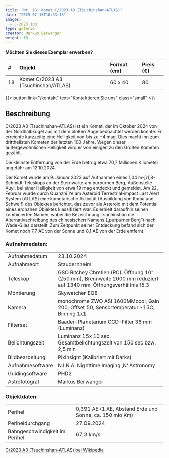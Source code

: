 ```yaml
---
title: "Nr. 18: Komet C/2023 A3 (Tsuchinshan/ATLAS)"
date: "2025-07-13T10:33:18"
images:
  - C-2023.jpg
type: galerie
creator: Markus Berwanger
weight: 18
---
```


**Möchten Sie dieses Exemplar erwerben?**

| #   | Objekt                              | Format (cm) | Preis (€) |
| :-- | :---------------------------------- | :---------- | :-------- |
| 18  | Komet C/2023 A3 (Tsuchinshan/ATLAS) | 60 x 40     | 80        |

{{< button link="/kontakt" text="Kontaktieren Sie uns" class="small" >}}

## Beschreibung

C/2023 A3 (Tsuchinshan-ATLAS) ist ein Komet, der im Oktober 2024 von der Nordhalbkugel aus mit dem bloßen Auge beobachtet werden konnte. Er erreichte kurzzeitig eine Helligkeit von bis zu −4 mag. Dies macht ihn zum dritthellsten Kometen der letzten 100 Jahre. Wegen dieser außergewöhnlichen Helligkeit wird er von einigen zu den Großen Kometen gezählt.

Die kleinste Entfernung von der Erde betrug etwa 70,7 Millionen Kilometer ungefähr am 12.10.2024.

Der Komet wurde am 9. Januar 2023 auf Aufnahmen eines 1,04 m-ƒ/1,8-Schmidt-Teleskops an der Sternwarte am purpurnen Berg, Außenstelle Xuyi, bei einer Helligkeit von etwa 19 mag entdeckt und gemeldet. Am 22. Februar wurde durch Quanzhi Ye am Asteroid Terrestrial-impact Last Alert System (ATLAS) eine kometarische Aktivität (Ausbildung von Koma und Schweif) des Objektes berichtet, das zuvor als Asteroid mit dem Potential eines erdnahen Objektes klassifiziert war. Es erhielt daraufhin seinen kombinierten Namen, wobei die Bezeichnung Tsuchinshan die Alternativschreibung des chinesischen Namens („purpurner Berg“) nach Wade-Giles darstellt. Zum Zeitpunkt seiner Entdeckung befand sich der Komet noch 7,7 AE von der Sonne und 8,1 AE von der Erde entfernt.

### Aufnahmedaten:

|                  |                                                                                                                    |
| ---------------- | ------------------------------------------------------------------------------------------------------------------ |
| Aufnahmedatum    | 23.10.2024                                                                                                         |
| Aufnahmeort      | Staudernheim                                                                                                       |
| Teleskop         | GSO Ritchey Chretien (RC), Öffnung 10“ (250 mm), Brennweite 2000 mm reduziert auf 1340 mm, Öffnungsverhältnis f5.3 |
| Montierung       | Skywatcher EQ8                                                                                                     |
| Kamera           | monochrome ZWO ASI 1600MMcool, Gain 200, Offset 50, Sensortemperatur -15C, Binning 1x1                             |
| Filterset        | Baader-Planetarium CCD-Filter 36 mm (Luminanz)                                                                     |
| Belichtungszeit  | Luminanz 15x 10 sec. Gesamtbelichtungszeit von 150 sec bzw. 2,5 min                                                |
| Bildbearbeitung  | PixInsight (Kalibriert mit Darks)                                                                                  |
| Aufnahmesoftware | N.I.N.A. Nighttime Imaging ‚N‘ Astronomy                                                                           |
| Guidingsoftware  | PHD2                                                                                                               |
| Astrofotograf    | Markus Berwanger                                                                                                   |

### Objektdaten:

|                                |                                                         |
| ------------------------------ | ------------------------------------------------------- |
| Perihel                        | 0,391 AE (1 AE, Abstand Erde und Sonne, ca. 150 mio Km) |
| Periheldurchgang               | 27.09.2024                                              |
| Bahngeschwindigkeit im Perihel | 67,3 km/s                                               |

[C/2023 A3 (Tsuchinshan-ATLAS) bei Wikipedia](<https://de.wikipedia.org/wiki/C/2023_A3_(Tsuchinshan-ATLAS)>)
